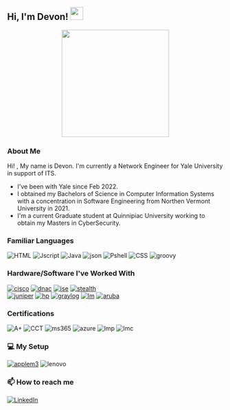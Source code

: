 ## Hi, I'm Devon! <img src="https://media.giphy.com/media/hvRJCLFzcasrR4ia7z/giphy.gif" width="30px"/>
<p align="center">
<img src="https://media.giphy.com/media/v1.Y2lkPTc5MGI3NjExdHhpeHdxeHNjc3h5d293eDRydWd1dGcyOHkybG9tZmppNGFmamY5MiZlcD12MV9pbnRlcm5hbF9naWZfYnlfaWQmY3Q9cw/mOKxlx3bUTuRpZieSL/giphy.gif" width="250" height="250"/>
  
### About Me

<div display="flex">
Hi! , My name is Devon. I'm currently a Network Engineer for Yale University in support of ITS. 
  
 - I've been with Yale since Feb 2022.
 - I obtained my Bachelors of Science in Computer Information Systems with a concentration in Software Engineering from Northen Vermont University in 2021.
 - I'm a current Graduate student at Quinnipiac University working to obtain my Masters in CyberSecurity.
</div>

### Familiar Languages

<div display="flex">
  <img src="https://img.shields.io/badge/HTML-239120?style=for-the-badge&logo=html5&logoColor=white" alt="HTML"/>
  <img src="https://img.shields.io/badge/JavaScript-F7DF1E?style=for-the-badge&logo=javascript&logoColor=black" alt="Jscript"/>
  <img src="https://img.shields.io/badge/Java-ED8B00?style=for-the-badge&logo=openjdk&logoColor=white" alt="Java"/>
  <img src="https://img.shields.io/badge/json%20web%20tokens-323330?style=for-the-badge&logo=json-web-tokens&logoColor=pink" alt="json"/>
  <img src="https://img.shields.io/badge/Powershell-2CA5E0?style=for-the-badge&logo=powershell&logoColor=white" alt="Pshell"/>
  <img src="https://img.shields.io/badge/css3-%231572B6.svg?style=for-the-badge&logo=css3&logoColor=white" alt="CSS"/>
  <img src="https://img.shields.io/badge/Apache%20Groovy-4298B8.svg?style=for-the-badge&logo=Apache+Groovy&logoColor=white" alt="groovy"/>
</div>

### Hardware/Software I've Worked With
<div display="flex">
<a href="https://www.cisco.com/"><img src="https://img.shields.io/badge/cisco-%23009EDC?style=for-the-badge&logo=cisco&logoColor=black&logoSize=auto" alt="cisco"></a>
<a href="https://www.cisco.com/site/us/en/products/networking/catalyst-center/index.html"><img src="https://img.shields.io/badge/DNA_Center-%23009EDC?style=for-the-badge&logo=Cisco&logoColor=black&logoSize=auto" alt="dnac"></a>
<a href="https://www.cisco.com/site/us/en/products/security/identity-services-engine/index.html"><img src="https://img.shields.io/badge/ISE-%23009EDC?style=for-the-badge&logo=Cisco&logoColor=black&logoSize=auto" alt="ise"></a>
<a href="https://www.cisco.com/site/us/en/products/security/index.html"><img src="https://img.shields.io/badge/StealthWatch-%23009EDC?style=for-the-badge&logo=Cisco&logoColor=black&logoSize=auto" alt="stealth"></a>
  </div>
<a href="https://www.juniper.net/us/en.html"><img src="https://img.shields.io/badge/Juniper-%2384B135?style=for-the-badge&logo=junipernetworks&logoColor=black&logoSize=auto" alt="juniper"></a>
<a href="https://www.hpe.com/us/en/networking.html"><img src="https://img.shields.io/badge/Hewlett%20packard-%230096D6?style=for-the-badge&logo=hp&logoColor=black&logoSize=auto" alt="hp"></a>
<a href="https://graylog.org/"><img src="https://img.shields.io/badge/Graylog-%23FF3633?style=for-the-badge&logo=graylog&logoColor=black&logoSize=auto" alt="graylog"></a>
<a href="https://www.logicmonitor.com/"><img src="https://img.shields.io/badge/LogicMonitor-%232d88eb?style=for-the-badge&logoColor=White&logoSize=auto"alt="lm"></a>
<a href="https://www.arubanetworks.com/"><img src="https://img.shields.io/badge/Aruba-%23fc8803?style=for-the-badge&logoColor=White&logoSize=auto"alt="aruba"></a>

### Certifications
<div display="flex">
<img src="https://img.shields.io/badge/A%2B-%23C8202F?style=for-the-badge&logo=CompTIA&logoSize=auto" alt="A+"/>
<img src="https://img.shields.io/badge/CCT%20Routing%20%26%20Switching-%231BA0D7?style=for-the-badge&logo=cisco&logoColor=white&logoSize=auto" alt="CCT"/>
<img src="https://img.shields.io/badge/MS365_Fundamentals-%235E5E5E?style=for-the-badge&logo=microsoft&logoColor=white&logoSize=auto" alt="ms365"/>
<img src="https://img.shields.io/badge/Azure_Fundamentals-%235E5E5E?style=for-the-badge&logo=microsoft&logoColor=white&logoSize=auto" alt="azure"/>
<img src="https://img.shields.io/badge/LogicMonitor_Certified_Professional-%232d88eb?style=for-the-badge&logoColor=White&logoSize=auto" alt="lmp"/>
<img src="https://img.shields.io/badge/LogicMonitor_Certified_Associate-%232d88eb?style=for-the-badge&logoColor=White&logoSize=auto" alt="lmc"/>
</div>  

### 💻 My Setup
<a href="https://www.apple.com/imac"><img src="https://img.shields.io/badge/iMac_M3-%23000000?style=for-the-badge&logo=Apple&logoColor=white&logoSize=auto" alt="applem3"></a>
<img src="https://img.shields.io/badge/lenovo-E2231A?style=for-the-badge&logo=lenovo&logoColor=white" alt="lenovo"/>

### 📫 How to reach me

<div display="flex">
  <a href="www.linkedin.com/in/devonbiancarelli">
    <img src="https://img.shields.io/badge/linkedin-%230077B5.svg?style=for-the-badge&logo=linkedin&logoColor=white" alt="LinkedIn"/>
  </a>
</div>

